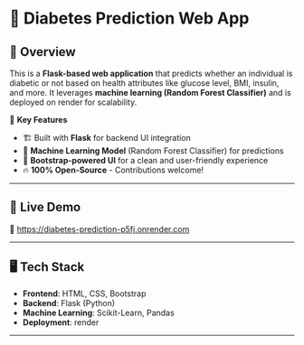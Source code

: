 # 🏥 Diabetes Prediction Web App  

## 📌 Overview  
This is a **Flask-based web application** that predicts whether an individual is diabetic or not based on health attributes like glucose level, BMI, insulin, and more. It leverages **machine learning (Random Forest Classifier)** and is deployed on render for scalability.

🌟 **Key Features**  
- 🏗 Built with **Flask** for backend UI integration  
- 🤖 **Machine Learning Model** (Random Forest Classifier) for predictions  
- 🎨 **Bootstrap-powered UI** for a clean and user-friendly experience   
- 🔥 **100% Open-Source** - Contributions welcome!  

---

## 🚀 Live Demo  
🔗 https://diabetes-prediction-p5fj.onrender.com

---

## 🖥️ Tech Stack  
- **Frontend**: HTML, CSS, Bootstrap  
- **Backend**: Flask (Python)  
- **Machine Learning**: Scikit-Learn, Pandas  
- **Deployment**: render

---
